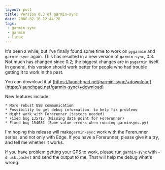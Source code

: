 ```yaml
---
layout: post
title: Version 0.3 of garmin-sync
date: 2008-02-16 12:44:28
tags:
 - garmin-sync
 - garmin
 - linux
---
```


It's been a while, but I've finally found some time to work on `pygarmin` and `garmin-sync` again. This has resulted in a new version of `garmin-sync`, 0.3. Not much has changed since 0.2; the biggest changes are in `pygarmin` itself. In general, this version should work better for people who had trouble getting it to work in the past.

You can download it at [https://launchpad.net/garmin-sync/+download](https://launchpad.net/garmin-sync/+download)

New features include:

    * More robust USB communication
    * Possibility to get debug information, to help fix problems
    * Might work with Forerunner (testers needed)
    * Fixed bug 135717 (Missing data point for Forerunner)
    * Fixed bug 154081 (Some value errors when running garminsync.py)

I'm hoping this release will make`garmin-sync` work with the Forerunner series, and not only with Edge. If you have a Forerunner, please give it a try, and tell me whether it works.

If you have problem getting your GPS to work, please run `garmin-sync` with `-d usb.packet` and send the output to me. That will help me debug what's wrong.
